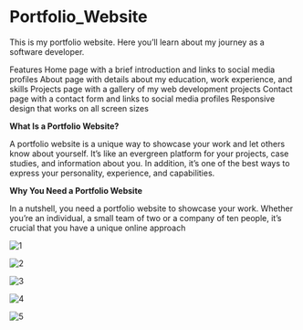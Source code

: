 # Portfolio_Website
This is my portfolio website. Here you’ll learn about my journey as a software developer.


Features Home page with a brief introduction and links to social media profiles About page with details about my education, work experience, and skills Projects page with a gallery of my web development projects Contact page with a contact form and links to social media profiles Responsive design that works on all screen sizes

**What Is a Portfolio Website?**

A portfolio website is a unique way to showcase your work and let others know about yourself. It’s like an evergreen platform for your projects, case studies, and information about you. In addition, it’s one of the best ways to express your personality, experience, and capabilities.

**Why You Need a Portfolio Website**

In a nutshell, you need a portfolio website to showcase your work. Whether you’re an individual, a small team of two or a company of ten people, it’s crucial that you have a unique online approach

![1](https://github.com/Abhinavsai-12/Portfolio_Website/assets/131780079/dd95078c-57bd-4784-996d-3e347706a893)

![2](https://github.com/Abhinavsai-12/Portfolio_Website/assets/131780079/0f53addd-b722-4b66-a769-a873390a2326)

![3](https://github.com/Abhinavsai-12/Portfolio_Website/assets/131780079/874cf740-fc7f-4429-bf32-2ab156be4cd3)

![4](https://github.com/Abhinavsai-12/Portfolio_Website/assets/131780079/23abdf9e-148d-40a3-9d8a-d91f827b0f0e)

![5](https://github.com/Abhinavsai-12/Portfolio_Website/assets/131780079/09f8ddbe-e20e-4b9a-8229-5dbad5ace44e)


